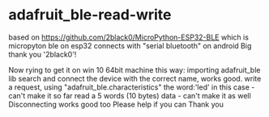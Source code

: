 # adafruit_ble-read-write

based on  https://github.com/2black0/MicroPython-ESP32-BLE
which is  micropyton ble on esp32 connects with "serial bluetooth" on android
Big thank you '2black0'!

Now rying to get it on win 10  64bit machine this way:
importing adafruit_ble lib
search and connect the device with the correct name, works good.
write a request, using "adafruit_ble.characteristics"  the word:'led' in this case - can't make it so far
read a 5 words (10 bytes) data - can't make it as well
Disconnecting works good too
Please help if you can
Thank you


